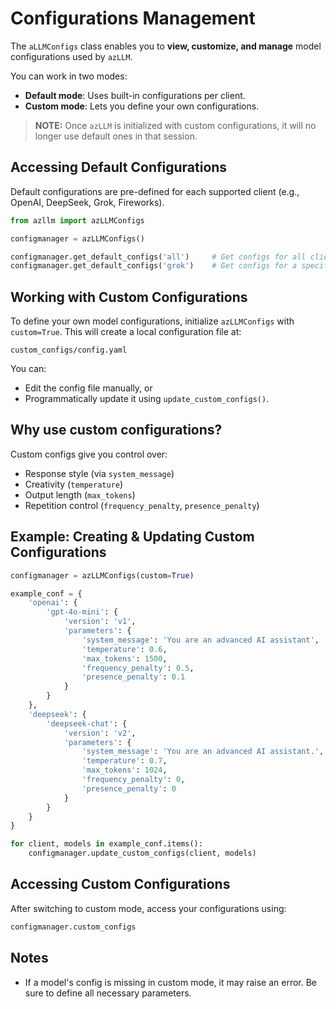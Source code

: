 Configurations Management
=========================

The `aLLMConfigs` class enables you to **view, customize, and manage** model configurations used by `azLLM`.

You can work in two modes:

- **Default mode**: Uses built-in configurations per client.
- **Custom mode**: Lets you define your own configurations.

> **NOTE:** Once `azLLM` is initialized with custom configurations, it will no longer use default ones in that session.

Accessing Default Configurations
--------------------------------

Default configurations are pre-defined for each supported client (e.g., OpenAI, DeepSeek, Grok, Fireworks).

```python
from azllm import azLLMConfigs

configmanager = azLLMConfigs()

configmanager.get_default_configs('all')     # Get configs for all clients
configmanager.get_default_configs('grok')    # Get configs for a specific client
```

Working with Custom Configurations
------------------------------------

To define your own model configurations, initialize `azLLMConfigs` with `custom=True`.
This will create a local configuration file at:

```shell
custom_configs/config.yaml
```

You can:
- Edit the config file manually, or
- Programmatically update it using `update_custom_configs()`.

Why use custom configurations?
------------------------------

Custom configs give you control over:
- Response style (via `system_message`)
- Creativity (`temperature`)
- Output length (`max_tokens`)
- Repetition control (`frequency_penalty`, `presence_penalty`)

Example: Creating & Updating Custom Configurations
---------------------------------------------------

```python
configmanager = azLLMConfigs(custom=True)

example_conf = {
    'openai': {
        'gpt-4o-mini': {
            'version': 'v1',
            'parameters': {
                'system_message': 'You are an advanced AI assistant',
                'temperature': 0.6,
                'max_tokens': 1500,
                'frequency_penalty': 0.5,
                'presence_penalty': 0.1
            }
        }
    },
    'deepseek': {
        'deepseek-chat': {
            'version': 'v2',
            'parameters': {
                'system_message': 'You are an advanced AI assistant.',
                'temperature': 0.7,
                'max_tokens': 1024,
                'frequency_penalty': 0,
                'presence_penalty': 0
            }
        }
    }
}

for client, models in example_conf.items():
    configmanager.update_custom_configs(client, models)
```

Accessing Custom Configurations
-------------------------------

After switching to custom mode, access your configurations using:

```python
configmanager.custom_configs
```

Notes
-----

- If a model's config is missing in custom mode, it may raise an error. Be sure to define all necessary parameters.
